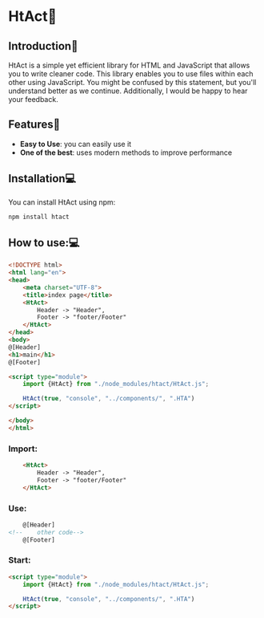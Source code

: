 # HtAct🧨

## Introduction🔵

HtAct is a simple yet efficient library for HTML and JavaScript that allows you to write cleaner code. This library enables you to use files within each other using JavaScript. You might be confused by this statement, but you'll understand better as we continue. Additionally, I would be happy to hear your feedback.

## Features🧰

- **Easy to Use**: you can easily use it
- **One of the best**: uses modern methods to improve performance

## Installation💻

You can install HtAct using npm:

```bash
npm install htact
```


## How to use:💻

```html
<!DOCTYPE html>
<html lang="en">
<head>
    <meta charset="UTF-8">
    <title>index page</title>
    <HtAct>
        Header -> "Header",
        Footer -> "footer/Footer"
    </HtAct>
</head>
<body>
@[Header]
<h1>main</h1>
@[Footer]

<script type="module">
    import {HtAct} from "./node_modules/htact/HtAct.js";

    HtAct(true, "console", "../components/", ".HTA")
</script>

</body>
</html>
```

### Import:

```html
    <HtAct>
        Header -> "Header",
        Footer -> "footer/Footer"
    </HtAct>
```

### Use:

```html
    @[Header]
<!--    other code-->
    @[Footer]
```



### Start:

```html
<script type="module">
    import {HtAct} from "./node_modules/htact/HtAct.js";

    HtAct(true, "console", "../components/", ".HTA")
</script>
```
